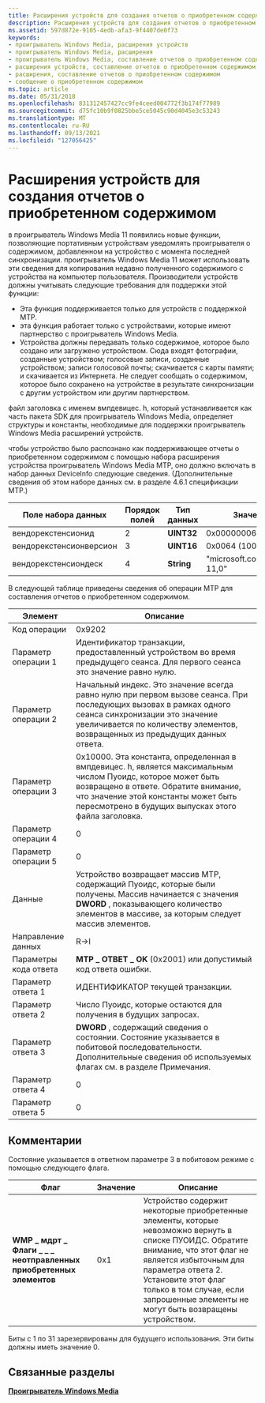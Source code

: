 ```yaml
---
title: Расширения устройств для создания отчетов о приобретенном содержимом
description: Расширения устройств для создания отчетов о приобретенном содержимом
ms.assetid: 597d872e-9105-4edb-afa3-9f4407de0f73
keywords:
- проигрыватель Windows Media, расширения устройств
- проигрыватель Windows Media, расширения
- проигрыватель Windows Media, составление отчетов о приобретенном содержимом
- расширения устройств, составление отчетов о приобретенном содержимом
- расширения, составление отчетов о приобретенном содержимом
- сообщение о приобретенном содержимом
ms.topic: article
ms.date: 05/31/2018
ms.openlocfilehash: 831312457427cc9fe4ceed004772f3b174f77989
ms.sourcegitcommit: d75fc10b9f0825bbe5ce5045c90d4045e3c53243
ms.translationtype: MT
ms.contentlocale: ru-RU
ms.lasthandoff: 09/13/2021
ms.locfileid: "127056425"
---
```

# <a name="device-extensions-for-reporting-acquired-content"></a>Расширения устройств для создания отчетов о приобретенном содержимом

в проигрыватель Windows Media 11 появились новые функции, позволяющие портативным устройствам уведомлять проигрывателя о содержимом, добавленном на устройство с момента последней синхронизации. проигрыватель Windows Media 11 может использовать эти сведения для копирования недавно полученного содержимого с устройства на компьютер пользователя. Производители устройств должны учитывать следующие требования для поддержки этой функции:

-   Эта функция поддерживается только для устройств с поддержкой MTP.
-   эта функция работает только с устройствами, которые имеют партнерство с проигрыватель Windows Media.
-   Устройства должны передавать только содержимое, которое было создано или загружено устройством. Сюда входят фотографии, созданные устройством; голосовые записи, созданные устройством; записи голосовой почты; скачивается с карты памяти; и скачивается из Интернета. Не следует сообщать о содержимом, которое было сохранено на устройстве в результате синхронизации с другим устройством или другим партнерством.

файл заголовка с именем вмпдевицес. h, который устанавливается как часть пакета SDK для проигрыватель Windows Media, определяет структуры и константы, необходимые для поддержки проигрыватель Windows Media расширений устройств.

чтобы устройство было распознано как поддерживающее отчеты о приобретенном содержимом с помощью набора расширения устройства проигрыватель Windows Media MTP, оно должно включать в набор данных DeviceInfo следующие сведения. (Дополнительные сведения об этом наборе данных см. в разделе 4.6.1 спецификации MTP.)



| Поле набора данных          | Порядок полей | Тип данных  | Значение                       |
|------------------------|-------------|------------|-----------------------------|
| вендорекстенсионид      | 2           | **UINT32** | 0x00000006                  |
| вендорекстенсионверсион | 3           | **UINT16** | 0x0064 (100)                |
| вендорекстенсиондеск    | 4           | **String** | "microsoft.com/WMPPD: 11,0" |



 

В следующей таблице приведены сведения об операции MTP для составления отчетов о приобретенном содержимом.



| Элемент                  | Описание                                                                                                                                                                                                                     |
|-----------------------|---------------------------------------------------------------------------------------------------------------------------------------------------------------------------------------------------------------------------------|
| Код операции        | 0x9202                                                                                                                                                                                                                          |
| Параметр операции 1 | Идентификатор транзакции, предоставленный устройством во время предыдущего сеанса. Для первого сеанса это значение равно нулю.                                                                                                                |
| Параметр операции 2 | Начальный индекс. Это значение всегда равно нулю при первом вызове сеанса. При последующих вызовах в рамках одного сеанса синхронизации это значение увеличивается по количеству элементов, возвращенных из предыдущих данных ответа. |
| Параметр операции 3 | 0x10000. Эта константа, определенная в вмпдевицес. h, является максимальным числом Пуоидс, которое может быть возвращено в ответе. Обратите внимание, что значение этой константы может быть пересмотрено в будущих выпусках этого файла заголовка.              |
| Параметр операции 4 | 0                                                                                                                                                                                                                               |
| Параметр операции 5 | 0                                                                                                                                                                                                                               |
| Данные                  | Устройство возвращает массив MTP, содержащий Пуоидс, которые были получены. Массив начинается с значения **DWORD** , показывающего количество элементов в массиве, за которым следует массив элементов.                               |
| Направление данных        | R->I                                                                                                                                                                                                                         |
| Параметры кода ответа | **MTP \_ ОТВЕТ \_ OK** (0x2001) или допустимый код ответа ошибки.                                                                                                                                                                    |
| Параметр ответа 1  | ИДЕНТИФИКАТОР текущей транзакции.                                                                                                                                                                                                     |
| Параметр ответа 2  | Число Пуоидс, которые остаются для получения в будущих запросах.                                                                                                                                                            |
| Параметр ответа 3  | **DWORD** , содержащий сведения о состоянии. Состояние указывается в побитовой последовательности. Дополнительные сведения об используемых флагах см. в разделе Примечания.                                                                                              |
| Параметр ответа 4  | 0                                                                                                                                                                                                                               |
| Параметр ответа 5  | 0                                                                                                                                                                                                                               |



 

## <a name="remarks"></a>Комментарии

Состояние указывается в ответном параметре 3 в побитовом режиме с помощью следующего флага.



| Флаг                                              | Значение | Описание                                                                                                                                                                                                                             |
|---------------------------------------------------|-------|-----------------------------------------------------------------------------------------------------------------------------------------------------------------------------------------------------------------------------------------|
| **WMP \_ мдрт \_ Флаги \_ \_ \_ неотправленных приобретенных элементов** | 0x1   | Устройство содержит некоторые приобретенные элементы, которые невозможно вернуть в списке ПУОИДС. Обратите внимание, что этот флаг не является избыточным для параметра ответа 2. Установите этот флаг только в том случае, если запрошенные элементы не могут быть возвращены устройством. |



 

Биты с 1 по 31 зарезервированы для будущего использования. Эти биты должны иметь значение 0.

## <a name="related-topics"></a>Связанные разделы

<dl> <dt>

[**Проигрыватель Windows Media**](windows-media-player.md)
</dt> </dl>

 

 




